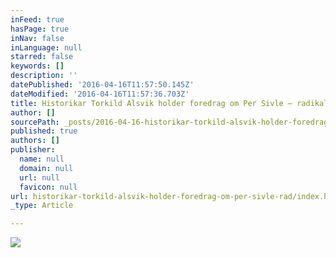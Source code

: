 ```yaml
---
inFeed: true
hasPage: true
inNav: false
inLanguage: null
starred: false
keywords: []
description: ''
datePublished: '2016-04-16T11:57:50.145Z'
dateModified: '2016-04-16T11:57:36.703Z'
title: Historikar Torkild Alsvik holder foredrag om Per Sivle – radikalaren frå Drammen
author: []
sourcePath: _posts/2016-04-16-historikar-torkild-alsvik-holder-foredrag-om-per-sivle-rad.md
published: true
authors: []
publisher:
  name: null
  domain: null
  url: null
  favicon: null
url: historikar-torkild-alsvik-holder-foredrag-om-per-sivle-rad/index.html
_type: Article

---
```

![](https://the-grid-user-content.s3-us-west-2.amazonaws.com/7683fcbd-9c65-40af-a7f7-3b6e52b42abd.jpg)